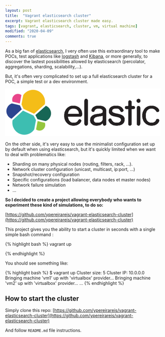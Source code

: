 ```yaml
---
layout: post
title:  "Vagrant elasticsearch cluster"
excerpt: Vagrant elasticsearch cluster made easy.
tags: [vagrant, elasticsearch, cluster, vm, virtual machine]
modified: "2020-04-09"
comments: true
---
```


As a big fan of [elasticsearch](http://www.elasticsearch.org/), I very often use this extraordinary tool to make POCs, test applications like [logstash](http://logstash.net/) and [Kibana](http://www.elasticsearch.org/overview/kibana/), or more generally, to discover the lastest possibilities allowed by elasticsearch (percolator, aggregations, sharding, scalability,…).

But, it's often very complicated to set up a full elasticsearch cluster for a POC, a simple test or a dev environment.

![Elasticsearch](/images/posts/elastic.gif)

On the other side, it's very easy to use the minimalist configuration set up by default when using elasticsearch, but it's quickly limited when we want to deal with problematics like:

- Sharding on many physical nodes (routing, filters, rack, …).
- Network cluster configuration (unicast, multicast, ip:port, …)
- Snapshot/recovery configuration
- Specific configurations (load balancer, data nodes et master nodes)
- Network failure simulation
- …

**So I decided to create a project allowing everybody who wants to experiment these kind of simulations, to do so:**

[https://github.com/ypereirareis/vagrant-elasticsearch-cluster](https://github.com/ypereirareis/vagrant-elasticsearch-cluster)

This project gives you the ability to start a cluster in seconds with a single simple bash command :


{% highlight bash %}
vagrant up

{% endhighlight %}

You should see something like:

{% highlight bash %}
$ vagrant up
Cluster size: 5
Cluster IP: 10.0.0.0
Bringing machine 'vm1' up with 'virtualbox' provider...
Bringing machine 'vm2' up with 'virtualbox' provider...
...
{% endhighlight %}

## How to start the cluster

Simply clone this repo:
[https://github.com/ypereirareis/vagrant-elasticsearch-cluster](https://github.com/ypereirareis/vagrant-elasticsearch-cluster)

And follow `README.md` file instructions.
